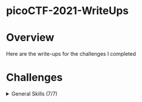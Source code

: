 # picoCTF-2021-WriteUps

# Overview
Here are the write-ups for the challenges I completed

# Challenges
<details>
  <summary>General Skills (7/7)</summary>

  * [Obedient Cat](https://github.com/Bsnookie9/picoCTF-2021-WriteUps/tree/main/General%20Skills/Obedient%20Cat) (Solved)
  * [Python Wrangling](https://github.com/Bsnookie9/picoCTF-2021-WriteUps/tree/main/General%20Skills/Python%20Wrangling) (Solved)
  * [Wave a flag](https://github.com/Bsnookie9/picoCTF-2021-WriteUps/tree/main/General%20Skills/Wave%20a%20flag) (Solved)
  * [Nice netcat...](https://github.com/Bsnookie9/picoCTF-2021-WriteUps/tree/main/General%20Skills/Nice%20netcat...) (Solved)
  * [Static ain't always noise](https://github.com/Bsnookie9/picoCTF-2021-WriteUps/tree/main/General%20Skills/Static%20ain't%20always%20noise) (Solved)
  * [Tab, Tab, Attack]() (Solved)
  * [Magikarp Ground Mission](https://github.com/Bsnookie9/picoCTF-2021-WriteUps/tree/main/General%20Skills/Magikarp%20Ground%20Mission) (Solved)
    
</details>
